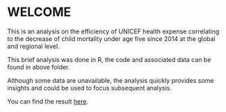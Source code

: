 # WELCOME
This is an analysis on the efficiency of UNICEF health expense correlating to the decrease of child mortality under age five since 2014 at the global and regional level. 

This brief analysis was done in R, the code and associated data can be found in above folder. 

Although some data are unavailable, the analysis quickly provides some insights and could be used to focus subsequent analysis.

You can find the result [here](https://anqizhao7.github.io/projects-unicef/).

